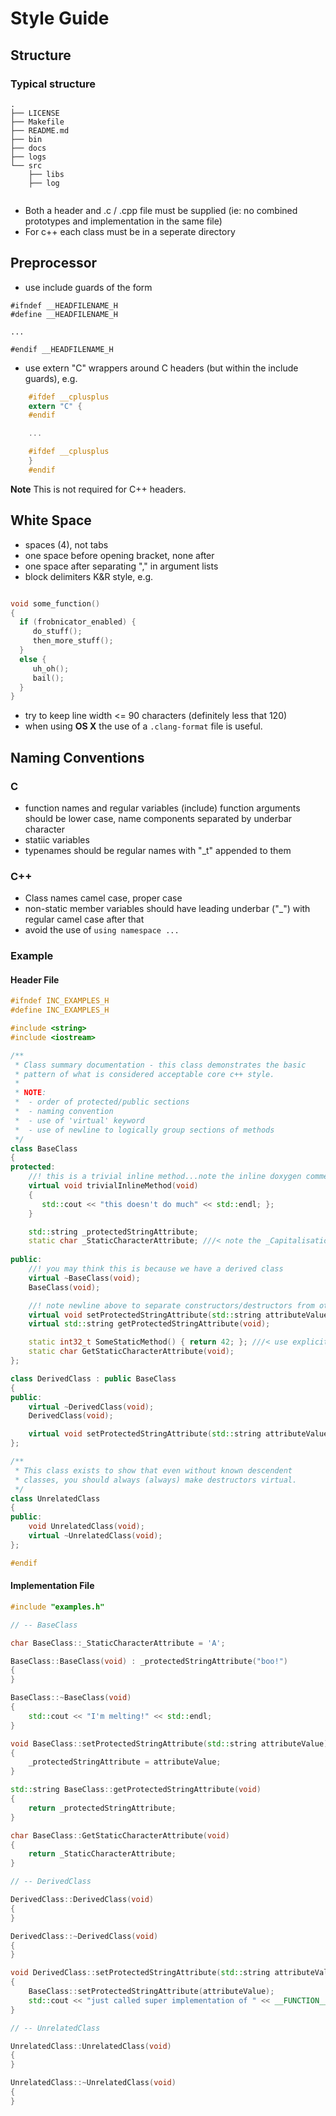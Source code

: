 # Style Guide

## Structure

### Typical structure

```
.
├── LICENSE
├── Makefile
├── README.md
├── bin
├── docs
├── logs
└── src
    ├── libs
    ├── log


```
* Both a header and .c / .cpp file must be supplied (ie: no combined prototypes and implementation in the same file)
* For c++ each class must be in a seperate directory

## Preprocessor
* use include guards of the form 
```
#ifndef __HEADFILENAME_H
#define __HEADFILENAME_H

...

#endif __HEADFILENAME_H
```

* use extern "C" wrappers around C headers (but within the include guards), e.g.
```C
	#ifdef __cplusplus
	extern "C" {
	#endif

	...

	#ifdef __cplusplus
	}
	#endif
```
**Note** This is not required for C++ headers.



## White Space
* spaces (4), not tabs
* one space before opening bracket, none after
* one space after separating "," in argument lists
* block delimiters K&R style, e.g.
```C

void some_function()
{
  if (frobnicator_enabled) {
  	 do_stuff();
	 then_more_stuff();
  }
  else {
  	 uh_oh();
	 bail();
  }
}
```
  
* try to keep line width <= 90 characters (definitely less that 120)
* when using **OS X** the use of a ```.clang-format``` file is useful.


## Naming Conventions
### C
* function names and regular variables (include) function arguments should be lower case, name components separated by underbar character
* statiic variables
* typenames should be regular names with "_t" appended to them

### C++
* Class names camel case, proper case
* non-static member variables should have leading underbar ("_") with regular camel case after that
* avoid the use of ```using namespace ...```

### Example
#### Header File
```C++
#ifndef INC_EXAMPLES_H
#define INC_EXAMPLES_H

#include <string>
#include <iostream>

/**
 * Class summary documentation - this class demonstrates the basic
 * pattern of what is considered acceptable core c++ style.
 *
 * NOTE:
 *  - order of protected/public sections
 *  - naming convention
 *  - use of 'virtual' keyword
 *  - use of newline to logically group sections of methods
 */
class BaseClass
{
protected:
	//! this is a trivial inline method...note the inline doxygen comment style
	virtual void trivialInlineMethod(void)
	{
       std::cout << "this doesn't do much" << std::endl; };
	}

	std::string _protectedStringAttribute;
	static char _StaticCharacterAttribute; ///< note the _CapitalisationOfTheName
	
public:
	//! you may think this is because we have a derived class
	virtual ~BaseClass(void);
	BaseClass(void);

	//! note newline above to separate constructors/destructors from other methods
	virtual void setProtectedStringAttribute(std::string attributeValue);
	virtual std::string getProtectedStringAttribute(void);

	static int32_t SomeStaticMethod() { return 42; }; ///< use explicit size types
	static char GetStaticCharacterAttribute(void);
};

class DerivedClass : public BaseClass
{
public:
	virtual ~DerivedClass(void);
	DerivedClass(void);

	virtual void setProtectedStringAttribute(std::string attributeValue);
};

/**
 * This class exists to show that even without known descendent
 * classes, you should always (always) make destructors virtual.
 */
class UnrelatedClass
{
public:
	void UnrelatedClass(void);
	virtual ~UnrelatedClass(void);
};

#endif
```

#### Implementation File
```C++
#include "examples.h"

// -- BaseClass

char BaseClass::_StaticCharacterAttribute = 'A';

BaseClass::BaseClass(void) : _protectedStringAttribute("boo!")
{
}

BaseClass::~BaseClass(void)
{
	std::cout << "I'm melting!" << std::endl;
}

void BaseClass::setProtectedStringAttribute(std::string attributeValue)
{
	_protectedStringAttribute = attributeValue;
}

std::string BaseClass::getProtectedStringAttribute(void)
{
	return _protectedStringAttribute;
}

char BaseClass::GetStaticCharacterAttribute(void)
{
	return _StaticCharacterAttribute;
}

// -- DerivedClass

DerivedClass::DerivedClass(void)
{
}

DerivedClass::~DerivedClass(void)
{
}

void DerivedClass::setProtectedStringAttribute(std::string attributeValue)
{
	BaseClass::setProtectedStringAttribute(attributeValue);
	std::cout << "just called super implementation of " << __FUNCTION__ << std::endl;
}

// -- UnrelatedClass

UnrelatedClass::UnrelatedClass(void)
{
}

UnrelatedClass::~UnrelatedClass(void)
{
}

```

